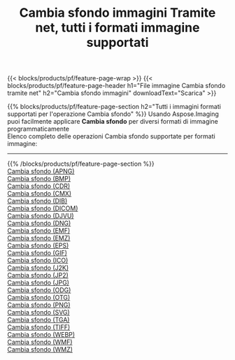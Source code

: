 ﻿---
title: Cambia sfondo immagini Tramite net, tutti i formati immagine supportati 
weight: 3920
url: /it/net/change-background 
lang: it
langdirlevel: 2
locales: zh-hans,ja,it,ru,de,es,fr,nl,id,lt,pl,pt,vi,tr,ko,zh-hant,ar,hi,th,sv,cs,uk,he
description: Usando Aspose.Imaging puoi facilmente Cambia sfondo immagini tramite net
---

{{< blocks/products/pf/feature-page-wrap >}}
{{< blocks/products/pf/feature-page-header h1="File immagine Cambia sfondo tramite net" h2="Cambia sfondo immagini" downloadText="Scarica" >}}


{{% blocks/products/pf/feature-page-section  h2="Tutti i immagini formati supportati per l'operazione Cambia sfondo" %}}
Usando Aspose.Imaging puoi facilmente applicare **Cambia sfondo** per diversi formati di immagine programmaticamente
<br/>
Elenco completo delle operazioni Cambia sfondo supportate per formati immagine:
<hr/>
{{% /blocks/products/pf/feature-page-section %}}
<div class="container-fluid productfamilypage bg-gray">
    <div class="convertypes bg-gray agp-content section">
        <div class="container">
		<div class="row other-converters">
		    <div class='col-md-2 other-converter remove-lp remove-rp'><a href="/imaging/it/net/change-background/apng" >Cambia sfondo (APNG)</a></div><div class='col-md-2 other-converter remove-lp remove-rp'><a href="/imaging/it/net/change-background/bmp" >Cambia sfondo (BMP)</a></div><div class='col-md-2 other-converter remove-lp remove-rp'><a href="/imaging/it/net/change-background/cdr" >Cambia sfondo (CDR)</a></div><div class='col-md-2 other-converter remove-lp remove-rp'><a href="/imaging/it/net/change-background/cmx" >Cambia sfondo (CMX)</a></div><div class='col-md-2 other-converter remove-lp remove-rp'><a href="/imaging/it/net/change-background/dib" >Cambia sfondo (DIB)</a></div><div class='col-md-2 other-converter remove-lp remove-rp'><a href="/imaging/it/net/change-background/dicom" >Cambia sfondo (DICOM)</a></div><div class='col-md-2 other-converter remove-lp remove-rp'><a href="/imaging/it/net/change-background/djvu" >Cambia sfondo (DJVU)</a></div><div class='col-md-2 other-converter remove-lp remove-rp'><a href="/imaging/it/net/change-background/dng" >Cambia sfondo (DNG)</a></div><div class='col-md-2 other-converter remove-lp remove-rp'><a href="/imaging/it/net/change-background/emf" >Cambia sfondo (EMF)</a></div><div class='col-md-2 other-converter remove-lp remove-rp'><a href="/imaging/it/net/change-background/emz" >Cambia sfondo (EMZ)</a></div><div class='col-md-2 other-converter remove-lp remove-rp'><a href="/imaging/it/net/change-background/eps" >Cambia sfondo (EPS)</a></div><div class='col-md-2 other-converter remove-lp remove-rp'><a href="/imaging/it/net/change-background/gif" >Cambia sfondo (GIF)</a></div><div class='col-md-2 other-converter remove-lp remove-rp'><a href="/imaging/it/net/change-background/ico" >Cambia sfondo (ICO)</a></div><div class='col-md-2 other-converter remove-lp remove-rp'><a href="/imaging/it/net/change-background/j2k" >Cambia sfondo (J2K)</a></div><div class='col-md-2 other-converter remove-lp remove-rp'><a href="/imaging/it/net/change-background/jp2" >Cambia sfondo (JP2)</a></div><div class='col-md-2 other-converter remove-lp remove-rp'><a href="/imaging/it/net/change-background/jpg" >Cambia sfondo (JPG)</a></div><div class='col-md-2 other-converter remove-lp remove-rp'><a href="/imaging/it/net/change-background/odg" >Cambia sfondo (ODG)</a></div><div class='col-md-2 other-converter remove-lp remove-rp'><a href="/imaging/it/net/change-background/otg" >Cambia sfondo (OTG)</a></div><div class='col-md-2 other-converter remove-lp remove-rp'><a href="/imaging/it/net/change-background/png" >Cambia sfondo (PNG)</a></div><div class='col-md-2 other-converter remove-lp remove-rp'><a href="/imaging/it/net/change-background/svg" >Cambia sfondo (SVG)</a></div><div class='col-md-2 other-converter remove-lp remove-rp'><a href="/imaging/it/net/change-background/tga" >Cambia sfondo (TGA)</a></div><div class='col-md-2 other-converter remove-lp remove-rp'><a href="/imaging/it/net/change-background/tiff" >Cambia sfondo (TIFF)</a></div><div class='col-md-2 other-converter remove-lp remove-rp'><a href="/imaging/it/net/change-background/webp" >Cambia sfondo (WEBP)</a></div><div class='col-md-2 other-converter remove-lp remove-rp'><a href="/imaging/it/net/change-background/wmf" >Cambia sfondo (WMF)</a></div><div class='col-md-2 other-converter remove-lp remove-rp'><a href="/imaging/it/net/change-background/wmz" >Cambia sfondo (WMZ)</a></div>
                </div>
        </div>
    </div>
</div>
<br/>
